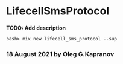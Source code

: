 # LifecellSmsProtocol

**TODO: Add description**

```
bash> mix new lifecell_sms_protocol --sup
```

### 18 August 2021 by Oleg G.Kapranov
